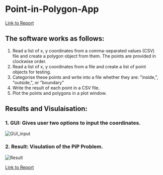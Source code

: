 # Point-in-Polygon-App
  
  <a href="https://github.com/pratibha1708/Point-in-Polygon-App/blob/main/Report_PiP.pdf" class="button">  Link to Report </a>

## The software works as follows: 

1. Read a list of x, y coordinates from a comma-separated values (CSV) file and create a polygon object from them. The points are provided in clockwise order.
2. Read a list of x, y coordinates from a file and create a list of point objects for testing.
3. Categorise these points and write into a file whether they are: "inside,", "outside,", or "boundary" 
4. Write the result of each point in a CSV file. 
5. Plot the points and polygons in a plot window. 

## Results and Visulaisation:
### 1. GUI: Gives user two options to input the coordinates.





![GUI_input](https://user-images.githubusercontent.com/92760098/181591833-53b9a175-564d-4a21-ba3f-d94e6788bafe.JPG)

### 2. Result: Visulation of the PiP Problem. 




![Result](https://user-images.githubusercontent.com/92760098/181593152-2824a2f0-1f9b-4b51-b91f-53bc3fc42cb5.JPG)

<a href="https://github.com/pratibha1708/Point-in-Polygon-App/blob/main/Report_PiP.pdf" class="button">  Link to Report </a>
